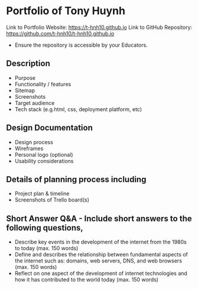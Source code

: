 # Portfolio of Tony Huynh
Link to Portfolio Website: https://t-hnh10.github.io
Link to GitHub Repository: https://github.com/t-hnh10/t-hnh10.github.io
- Ensure the repository is accessible by your Educators.
## Description
- Purpose
- Functionality / features
- Sitemap
- Screenshots
- Target audience
- Tech stack (e.g.html, css, deployment platform, etc)
## Design Documentation
- Design process
- Wireframes
- Personal logo (optional)
- Usability considerations
## Details of planning process including
- Project plan & timeline
- Screenshots of Trello board(s)
## Short Answer Q&A - Include short answers to the following questions,
- Describe key events in the development of the internet from the 1980s to today (max. 150 words)
- Define and describes the relationship between fundamental aspects of the internet such as: domains, web servers, DNS, and web browsers (max. 150 words)
- Reflect on one aspect of the development of internet technologies and how it has contributed to the world today (max. 150 words)